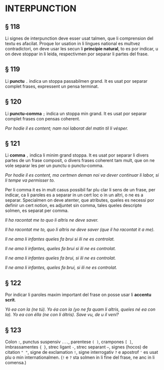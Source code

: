 # INTERPUNCTION

## § 118

Li signes de interpunction deve esser usat talmen, que li comprension del textu es afacilat. Proque lor usation in li lingues national es multvez contradictori, on deve usar les secun li **principie natural**, to es por indicar, u on deve stoppar in li leida, respectivmen por separar li partes del frase.

## § 119

Li **punctu** `.` indica un stoppa passabilmen grand. It es usat por separar complet frases, expressent un pensa terminat.

## § 120

Li **punctu-comma** `;` indica un stoppa min grand. It es usat por separar complet frases con pensas coherent.

_Por hodíe il es content; nam noi laborat del matin til li vésper._

## § 121

Li **comma** `,` indica li minim grand stoppa. It es usat por separar li divers partes de un frase composit, o divers frases coherent tam mult, que on ne vole separar les per un punctu o punctu-comma.

_Por hodíe il es content, ma certmen deman noi va dever continuar li labor, si li tempe va permisser to._

Per li comma it es in mult casus possibil far plu clar li sens de un frase, per indicar, ca li paroles es a separar in un cert loc o in un altri, o ne es a separar. Specialmen on deve atenter, que atributes, queles es necessi por definir un cert notion, es adjuntet sin comma, tales queles descripte solmen, es separat per comma.

_Il ha racontat me to quo li altris ne deve saver._

_Il ha racontat me to, quo li altris ne deve saver (que il ha racontat it a me)._

_Il ne ama li infantes queles fa brui si ili ne es controlat._

_Il ne ama li infantes, queles fa brui si ili ne es controlat._

_Il ne ama li infantes queles fa brui, si ili ne es controlat._

_Il ne ama li infantes, queles fa brui, si ili ne es controlat._

## § 122

Por indicar li paroles maxim important del frase on posse usar li **accentu scrit**.

_Yó ea con la (ne tú). Yo éa con la (yo ne fa quam li altris, queles né ea con la). Yo ea con élla (ne con li áltris). Save vu, de u il veni?_

## § 123

Colon `:`, punctus suspensiv `...`, parentese `( )`, crampones `[ ]`, imbrassamentes `{ }`, strec ligant `-`, strec separant `—`, signes (hocos) de citation `" "`, signe de exclamation `!`, signe interrogativ `?` e apostrof `'` es usat plu o min internationalmen. (`!` e `?` sta solmen in li fine del frase, ne anc in li comensa.)
